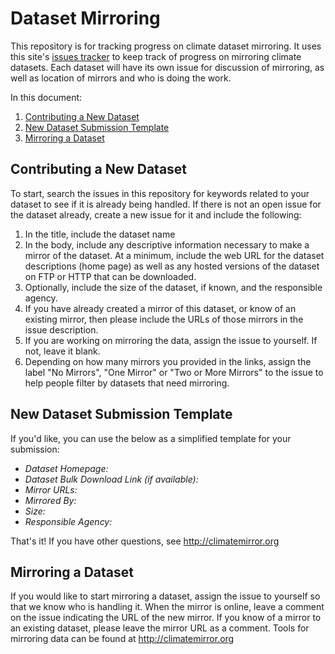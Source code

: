 # Dataset Mirroring
This repository is for tracking progress on climate dataset mirroring. It uses this site's [issues tracker](https://github.com/climate-mirror/datasets/issues) to keep track of progress on mirroring climate datasets. Each dataset will have its own issue for discussion of mirroring, as well as location of mirrors and who is doing the work.

In this document:
 1. [Contributing a New Dataset](#contributing-a-new-dataset)
 2. [New Dataset Submission Template](#new-dataset-submission-template)
 3. [Mirroring a Dataset](#mirroring-a-dataset)

## Contributing a New Dataset
To start, search the issues in this repository for keywords related to your dataset to see if it is already being handled. If there is not an open issue for the dataset already, create a new issue for it and include the following:
 1. In the title, include the dataset name
 2. In the body, include any descriptive information necessary to make a mirror of the dataset. At a minimum, include the web URL for the dataset descriptions (home page) as well as any hosted versions of the dataset on FTP or HTTP that can be downloaded.
 3. Optionally, include the size of the dataset, if known, and the responsible agency.
 4. If you have already created a mirror of this dataset, or know of an existing mirror, then please include the URLs of those mirrors in the issue description.
 5. If you are working on mirroring the data, assign the issue to yourself. If not, leave it blank.
 6. Depending on how many mirrors you provided in the links, assign the label "No Mirrors", "One Mirror" or "Two or More Mirrors" to the issue to help people filter by datasets that need mirroring.

## New Dataset Submission Template
If you'd like, you can use the below as a simplified template for your submission:

 * _Dataset Homepage:_
 * _Dataset Bulk Download Link (if available):_
 * _Mirror URLs:_
 * _Mirrored By:_
 * _Size:_
 * _Responsible Agency:_

That's it! If you have other questions, see http://climatemirror.org

## Mirroring a Dataset
If you would like to start mirroring a dataset, assign the issue to yourself so that we know who is handling it. When the mirror is online, leave a comment on the issue indicating the URL of the new mirror. If you know of a mirror to an existing dataset, please leave the mirror URL as a comment. Tools for mirroring data can be found at http://climatemirror.org
